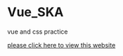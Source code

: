 # Vue_SKA
vue and css practice

[please click here to view this website](https://clairechiu0910.github.io/Vue_SKA/)
